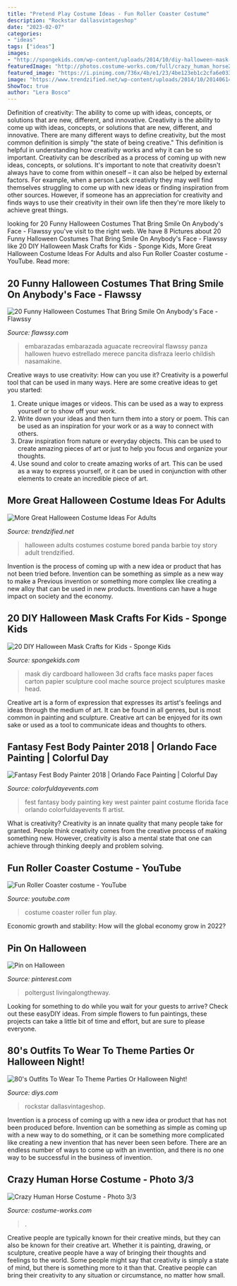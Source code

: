 ```yaml
---
title: "Pretend Play Costume Ideas - Fun Roller Coaster Costume"
description: "Rockstar dallasvintageshop"
date: "2023-02-07"
categories:
- "ideas"
tags: ["ideas"]
images:
- "http://spongekids.com/wp-content/uploads/2014/10/diy-halloween-mask-crafts/5-3d-cardboard-mask.jpg"
featuredImage: "http://photos.costume-works.com/full/crazy_human_horse2.jpg"
featured_image: "https://i.pinimg.com/736x/4b/e1/23/4be123eb1c2cfa6e0334b49a8a0fed46.jpg"
image: "https://www.trendzified.net/wp-content/uploads/2014/10/20140614_192304__880.jpg"
ShowToc: true
author: "Lera Bosco"
---
```



Definition of creativity: The ability to come up with ideas, concepts, or solutions that are new, different, and innovative.
Creativity is the ability to come up with ideas, concepts, or solutions that are new, different, and innovative. There are many different ways to define creativity, but the most common definition is simply "the state of being creative." This definition is helpful in understanding how creativity works and why it can be so important.
Creativity can be described as a process of coming up with new ideas, concepts, or solutions. It's important to note that creativity doesn't always have to come from within oneself – it can also be helped by external factors. For example, when a person Lack creativity they may well find themselves struggling to come up with new ideas or finding inspiration from other sources. However, if someone has an appreciation for creativity and finds ways to use their creativity in their own life then they're more likely to achieve great things.

	

		
looking for 20 Funny Halloween Costumes That Bring Smile On Anybody&#039;s Face - Flawssy you've visit to the right web. We have 8 Pictures about 20 Funny Halloween Costumes That Bring Smile On Anybody&#039;s Face - Flawssy like 20 DIY Halloween Mask Crafts for Kids - Sponge Kids, More Great Halloween Costume Ideas For Adults and also Fun Roller Coaster costume - YouTube. Read more:
		
    
## 20 Funny Halloween Costumes That Bring Smile On Anybody&#039;s Face - Flawssy

<img loading=lazy src="https://www.flawssy.com/wp-content/uploads/2016/05/Funny-Halloween-Costume-Avocado.jpg" onerror="this.onerror=null;this.src='https://tse2.mm.bing.net/th?id=OIP.JDHBLpm7Ozx2iaEJSVpRygHaJ3&amp;pid=15.1';" alt="20 Funny Halloween Costumes That Bring Smile On Anybody&#039;s Face - Flawssy">

_Source: flawssy.com_

>embarazadas embarazada aguacate recreoviral flawssy panza hallowen huevo estrellado merece pancita disfraza leerlo childish nasamakine. 

	

Creative ways to use creativity: How can you use it?
Creativity is a powerful tool that can be used in many ways. Here are some creative ideas to get you started: 
1. Create unique images or videos. This can be used as a way to express yourself or to show off your work.
2. Write down your ideas and then turn them into a story or poem. This can be used as an inspiration for your work or as a way to connect with others.
3. Draw inspiration from nature or everyday objects. This can be used to create amazing pieces of art or just to help you focus and organize your thoughts.
4. Use sound and color to create amazing works of art. This can be used as a way to express yourself, or it can be used in conjunction with other elements to create an incredible piece of art.

    
## More Great Halloween Costume Ideas For Adults

<img loading=lazy src="https://www.trendzified.net/wp-content/uploads/2014/10/20140614_192304__880.jpg" onerror="this.onerror=null;this.src='https://tse2.mm.bing.net/th?id=OIP.2sOPFmNsFw2Ok6yFEPjCFAHaJ3&amp;pid=15.1';" alt="More Great Halloween Costume Ideas For Adults">

_Source: trendzified.net_

>halloween adults costumes costume bored panda barbie toy story adult trendzified. 

	

Invention is the process of coming up with a new idea or product that has not been tried before. Invention can be something as simple as a new way to make a Previous invention or something more complex like creating a new alloy that can be used in new products. Inventions can have a huge impact on society and the economy.

    
## 20 DIY Halloween Mask Crafts For Kids - Sponge Kids

<img loading=lazy src="http://spongekids.com/wp-content/uploads/2014/10/diy-halloween-mask-crafts/5-3d-cardboard-mask.jpg" onerror="this.onerror=null;this.src='https://tse2.mm.bing.net/th?id=OIP.Wjr2fMJWrAHL6Jj9uzrdggHaLG&amp;pid=15.1';" alt="20 DIY Halloween Mask Crafts for Kids - Sponge Kids">

_Source: spongekids.com_

>mask diy cardboard halloween 3d crafts face masks paper faces carton papier sculpture cool mache source project sculptures maske head. 

	

Creative art is a form of expression that expresses its artist's feelings and ideas through the medium of art. It can be found in all genres, but is most common in painting and sculpture. Creative art can be enjoyed for its own sake or used as a tool to communicate ideas and thoughts to others.

    
## Fantasy Fest Body Painter 2018 | Orlando Face Painting | Colorful Day

<img loading=lazy src="https://colorfuldayevents.com/wp-content/florida-face-painter/fantasy-fest/fantasy-fest-costume-ideas-2016.jpg" onerror="this.onerror=null;this.src='https://tse4.mm.bing.net/th?id=OIP.Bz5T7KGiYgxbOB35sM_1OgAAAA&amp;pid=15.1';" alt="Fantasy Fest Body Painter 2018 | Orlando Face Painting | Colorful Day">

_Source: colorfuldayevents.com_

>fest fantasy body painting key west painter paint costume florida face orlando colorfuldayevents fl artist. 

	

What is creativity?
Creativity is an innate quality that many people take for granted. People think creativity comes from the creative process of making something new. However, creativity is also a mental state that one can achieve through thinking deeply and problem solving.

    
## Fun Roller Coaster Costume - YouTube

<img loading=lazy src="http://i.ytimg.com/vi/zjxEZ0kLQ38/hqdefault.jpg" onerror="this.onerror=null;this.src='https://tse3.mm.bing.net/th?id=OIP.v_rNI2_TR_2AqxAqgXvThQHaFj&amp;pid=15.1';" alt="Fun Roller Coaster costume - YouTube">

_Source: youtube.com_

>costume coaster roller fun play. 

	

Economic growth and stability: How will the global economy grow in 2022?
 

    
## Pin On Halloween

<img loading=lazy src="https://i.pinimg.com/736x/4b/e1/23/4be123eb1c2cfa6e0334b49a8a0fed46.jpg" onerror="this.onerror=null;this.src='https://tse2.mm.bing.net/th?id=OIP.DMo6Ma0tmUNZnQ9ZeF6KaAHaJ3&amp;pid=15.1';" alt="Pin on Halloween">

_Source: pinterest.com_

>poltergust livingalongtheway. 

	

Looking for something to do while you wait for your guests to arrive? Check out these easyDIY ideas. From simple flowers to fun paintings, these projects can take a little bit of time and effort, but are sure to please everyone.

    
## 80&#039;s Outfits To Wear To Theme Parties Or Halloween Night!

<img loading=lazy src="https://cdn.diys.com/wp-content/uploads/2016/10/Prince-Inspired-Costume.png" onerror="this.onerror=null;this.src='https://tse4.mm.bing.net/th?id=OIP.WfXapxGiA2siNWr-9MAkSQHaNK&amp;pid=15.1';" alt="80&#039;s Outfits To Wear To Theme Parties Or Halloween Night!">

_Source: diys.com_

>rockstar dallasvintageshop. 

	

Invention is a process of coming up with a new idea or product that has not been produced before. Invention can be something as simple as coming up with a new way to do something, or it can be something more complicated like creating a new invention that has never been seen before. There are an endless number of ways to come up with an invention, and there is no one way to be successful in the business of invention.

    
## Crazy Human Horse Costume - Photo 3/3

<img loading=lazy src="http://photos.costume-works.com/full/crazy_human_horse2.jpg" onerror="this.onerror=null;this.src='https://tse1.mm.bing.net/th?id=OIP.Drh3IPvW6WyOz9a4bN50FgHaJ3&amp;pid=15.1';" alt="Crazy Human Horse Costume - Photo 3/3">

_Source: costume-works.com_

>. 

	

Creative people are typically known for their creative minds, but they can also be known for their creative art. Whether it is painting, drawing, or sculpture, creative people have a way of bringing their thoughts and feelings to the world. Some people might say that creativity is simply a state of mind, but there is something more to it than that. Creative people can bring their creativity to any situation or circumstance, no matter how small.

